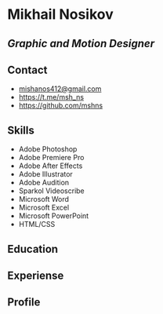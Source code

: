 # **Mikhail Nosikov**
## *Graphic and Motion Designer*

## Contact
* mishanos412@gmail.com
* https://t.me/msh_ns
* https://github.com/mshns

## Skills
* Adobe Photoshop
* Adobe Premiere Pro
* Adobe After Effects
* Adobe Illustrator
* Adobe Audition
* Sparkol Videoscribe
* Microsoft Word
* Microsoft Excel
* Microsoft PowerPoint
* HTML/CSS

## Education

## Experiense

## Profile